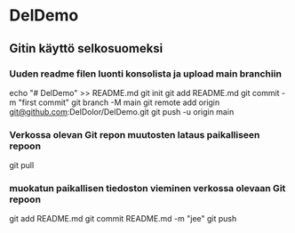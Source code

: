 # DelDemo

## Gitin käyttö selkosuomeksi
### Uuden readme filen luonti konsolista ja upload main branchiin
echo "# DelDemo" >> README.md
git init
git add README.md
git commit -m "first commit"
git branch -M main
git remote add origin git@github.com:DelDolor/DelDemo.git
git push -u origin main

### Verkossa olevan Git repon muutosten lataus paikalliseen repoon
git pull

### muokatun paikallisen tiedoston vieminen verkossa olevaan Git repoon
git add README.md
git commit README.md -m "jee"
git push
